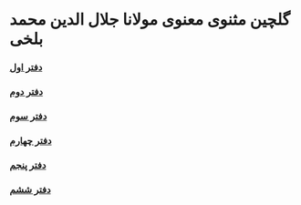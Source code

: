 # گلچین مثنوی معنوی مولانا جلال الدین محمد بلخی

### [دفتر اول](./masnavi1-golchin.pdf)
### [دفتر دوم](./masnavi2-golchin.pdf)
### [دفتر سوم](./masnavi3-golchin.pdf)
### [دفتر چهارم](./masnavi4-golchin.pdf)
### [دفتر پنجم](./masnavi5-golchin.pdf)
### [دفتر ششم](./masnavi6-golchin.pdf)
